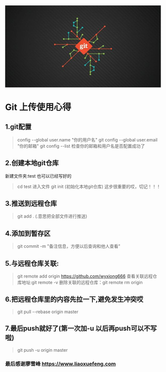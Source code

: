   ![Image text](https://github.com/wyxiong666/Git/blob/master/git.jpg)
# Git 上传使用心得
## 1.git配置
   >config --global user.name "你的用户名"
   >git config --global user.email "你的邮箱"
    git config --list 检查你的邮箱和用户名是否配置成功了

## 2.创建本地git仓库
   新建文件夹:test 也可以已经写好的
   >cd test 进入文件
   git init (初始化本地git仓库) 这步很重要的哎，切记！！！

## 3.推送到远程仓库
   >git add .  (.意思把全部文件进行推送)

## 4.添加到暂存区
   >git commit -m "备注信息，方便以后查询和他人查看"

## 5.与远程仓库关联:
   >git remote add origin https://github.com/wyxiong666
    查看关联远程仓库地址:git remote -v
   删除关联的远程仓库：git remote rm origin

## 6.把远程仓库里的内容先拉一下,避免发生冲突哎
   >git pull --rebase origin master

## 7.最后push就好了(第一次加-u 以后再push可以不写啦)
   >git push -u origin master

### 最后感谢廖雪峰 https://www.liaoxuefeng.com

